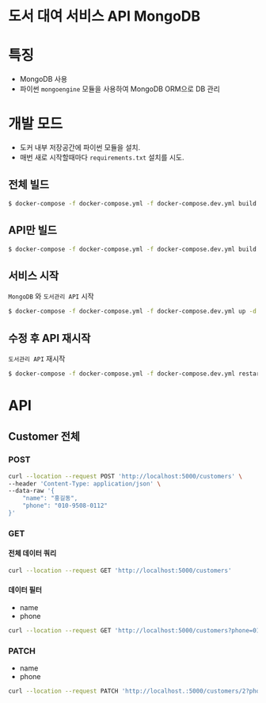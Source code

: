 # 도서 대여 서비스 API MongoDB
# 특징 
* MongoDB 사용
* 파이썬 `mongoengine` 모듈을 사용하여 MongoDB ORM으로 DB 관리

# 개발 모드
* 도커 내부 저장공간에 파이썬 모듈을 설치. 
* 매번 새로 시작할때마다 `requirements.txt` 설치를 시도. 
  
## 전체 빌드
```bash
$ docker-compose -f docker-compose.yml -f docker-compose.dev.yml build 
```
## API만 빌드
```bash
$ docker-compose -f docker-compose.yml -f docker-compose.dev.yml build api 
```
## 서비스 시작
`MongoDB` 와 `도서관리 API` 시작
```bash
$ docker-compose -f docker-compose.yml -f docker-compose.dev.yml up -d
```
## 수정 후 API 재시작
`도서관리 API` 재시작
```bash
$ docker-compose -f docker-compose.yml -f docker-compose.dev.yml restart api
```

# API 

## Customer 전체 
### POST
```bash
curl --location --request POST 'http://localhost:5000/customers' \
--header 'Content-Type: application/json' \
--data-raw '{
    "name": "홍길동",
    "phone": "010-9508-0112"
}'
```

### GET
#### 전체 데이터 쿼리
```bash
curl --location --request GET 'http://localhost:5000/customers'
```
#### 데이터 필터
* name
* phone

```bash
curl --location --request GET 'http://localhost:5000/customers?phone=010&name=%EA%B9%80%ED%83%9C'
```

### PATCH
* name
* phone

```bash
curl --location --request PATCH 'http://localhost.:5000/customers/2?phone=010-1234-5678'
```


